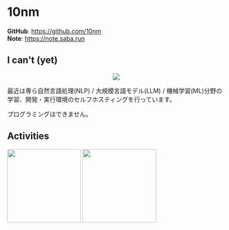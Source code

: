 # 10nm

**GitHub**: https://github.com/10nm  
**Note**:   https://note.saba.run 
## I can't (yet)
<p align="center">
  <a href="https://skillicons.dev">
    <img src="https://skillicons.dev/icons?i=py,pytorch,js,html,css,nodejs,linux,docker&theme=light" />
  </a>
</p>
最近は専ら自然言語処理(NLP) / 大規模言語モデル(LLM) / 機械学習(ML)分野の学習、開発・実行環境のセルフホスティングを行っています。

プログラミングはできません。

## Activities

<div align="left">
 <img height="170px" src="https://github-readme-stats.vercel.app/api/wakatime?username=10nm&range&theme=light" />
 <img height="170px" src="https://github-readme-stats.vercel.app/api/top-langs/?username=10nm&layout=compact&theme=light" />
</div>
